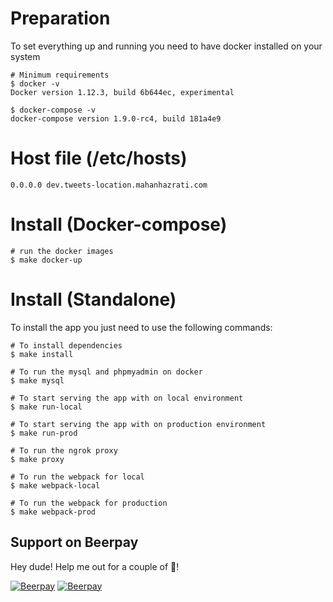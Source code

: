 # Preparation
To set everything up and running you need to have docker installed on your system
```
# Minimum requirements
$ docker -v
Docker version 1.12.3, build 6b644ec, experimental

$ docker-compose -v
docker-compose version 1.9.0-rc4, build 181a4e9
```

# Host file (/etc/hosts)
```
0.0.0.0 dev.tweets-location.mahanhazrati.com
```

# Install (Docker-compose)
```
# run the docker images
$ make docker-up
```

# Install (Standalone)
To install the app you just need to use the following commands:
```
# To install dependencies
$ make install

# To run the mysql and phpmyadmin on docker
$ make mysql

# To start serving the app with on local environment 
$ make run-local

# To start serving the app with on production environment 
$ make run-prod

# To run the ngrok proxy
$ make proxy

# To run the webpack for local
$ make webpack-local

# To run the webpack for production
$ make webpack-prod
```
## Support on Beerpay
Hey dude! Help me out for a couple of :beers:!

[![Beerpay](https://beerpay.io/mahanhaz/tweets-location/badge.svg?style=beer-square)](https://beerpay.io/mahanhaz/tweets-location)  [![Beerpay](https://beerpay.io/mahanhaz/tweets-location/make-wish.svg?style=flat-square)](https://beerpay.io/mahanhaz/tweets-location?focus=wish)